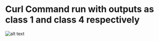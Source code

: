 # Curl Command run with outputs as class 1 and class 4 respectively
![alt text](https://github.com/niladri-lahiri/mnist-example/blob/feature/flask_api/images/flask_output_best_model.PNG)
